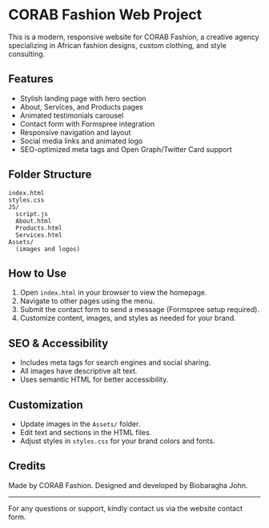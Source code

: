 # CORAB Fashion Web Project

This is a modern, responsive website for CORAB Fashion, a creative agency specializing in African fashion designs, custom clothing, and style consulting.

## Features
- Stylish landing page with hero section
- About, Services, and Products pages
- Animated testimonials carousel
- Contact form with Formspree integration
- Responsive navigation and layout
- Social media links and animated logo
- SEO-optimized meta tags and Open Graph/Twitter Card support

## Folder Structure
```
index.html
styles.css
JS/
  script.js
  About.html
  Products.html
  Services.html
Assets/
  (images and logos)
```

## How to Use
1. Open `index.html` in your browser to view the homepage.
2. Navigate to other pages using the menu.
3. Submit the contact form to send a message (Formspree setup required).
4. Customize content, images, and styles as needed for your brand.

## SEO & Accessibility
- Includes meta tags for search engines and social sharing.
- All images have descriptive alt text.
- Uses semantic HTML for better accessibility.

## Customization
- Update images in the `Assets/` folder.
- Edit text and sections in the HTML files.
- Adjust styles in `styles.css` for your brand colors and fonts.

## Credits
Made by CORAB Fashion. Designed and developed by Biobaragha John.

---

For any questions or support, kindly contact us via the website contact form.
